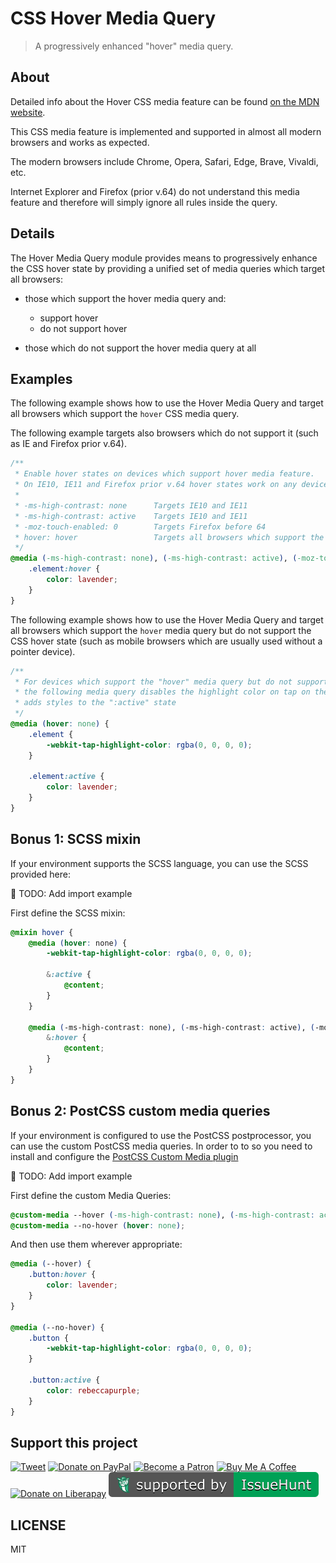 # CSS Hover Media Query

> A progressively enhanced "hover" media query.

## About

Detailed info about the Hover CSS media feature can be found [on the MDN website](https://developer.mozilla.org/en-US/docs/Web/CSS/@media/hover).

This CSS media feature is implemented and supported in almost all modern browsers and works as expected.

The modern browsers include Chrome, Opera, Safari, Edge, Brave, Vivaldi, etc.

Internet Explorer and Firefox (prior v.64) do not understand this media feature and therefore will simply ignore all rules inside the query.

## Details

The Hover Media Query module provides means to progressively enhance the CSS hover state by providing a unified set of media queries which target all browsers:

-   those which support the hover media query and:

    -   support hover
    -   do not support hover

-   those which do not support the hover media query at all

## Examples

The following example shows how to use the Hover Media Query and target all browsers which support the `hover` CSS media query.

The following example targets also browsers which do not support it (such as IE and Firefox prior v.64).

```css
/**
 * Enable hover states on devices which support hover media feature.
 * On IE10, IE11 and Firefox prior v.64 hover states work on any device.
 *
 * -ms-high-contrast: none      Targets IE10 and IE11
 * -ms-high-contrast: active    Targets IE10 and IE11
 * -moz-touch-enabled: 0        Targets Firefox before 64
 * hover: hover                 Targets all browsers which support the Hover CSS Media Feature
 */
@media (-ms-high-contrast: none), (-ms-high-contrast: active), (-moz-touch-enabled: 0), (hover: hover) {
	.element:hover {
		color: lavender;
	}
}
```

The following example shows how to use the Hover Media Query and target all browsers which support the `hover` media query but do not support the CSS hover state (such as mobile browsers which are usually used without a pointer device).

```css
/**
 * For devices which support the "hover" media query but do not support ":hover" state
 * the following media query disables the highlight color on tap on the element and
 * adds styles to the ":active" state
 */
@media (hover: none) {
	.element {
		-webkit-tap-highlight-color: rgba(0, 0, 0, 0);
	}

	.element:active {
		color: lavender;
	}
}
```

## Bonus 1: SCSS mixin

If your environment supports the SCSS language, you can use the SCSS provided here:

🚧 TODO: Add import example

First define the SCSS mixin:

```scss
@mixin hover {
	@media (hover: none) {
		-webkit-tap-highlight-color: rgba(0, 0, 0, 0);

		&:active {
			@content;
		}
	}

	@media (-ms-high-contrast: none), (-ms-high-contrast: active), (-moz-touch-enabled: 0), (hover: hover) {
		&:hover {
			@content;
		}
	}
}
```

## Bonus 2: PostCSS custom media queries

If your environment is configured to use the PostCSS postprocessor, you can use the custom PostCSS media queries.
In order to to so you need to install and configure the [PostCSS Custom Media plugin](https://github.com/postcss/postcss-custom-media)

🚧 TODO: Add import example

First define the custom Media Queries:

```css
@custom-media --hover (-ms-high-contrast: none), (-ms-high-contrast: active), (-moz-touch-enabled: 0), (hover: hover);
@custom-media --no-hover (hover: none);
```

And then use them wherever appropriate:

```scss
@media (--hover) {
	.button:hover {
		color: lavender;
	}
}

@media (--no-hover) {
	.button {
		-webkit-tap-highlight-color: rgba(0, 0, 0, 0);
	}

	.button:active {
		color: rebeccapurple;
	}
}
```

## Support this project

[![Tweet](https://img.shields.io/badge/Tweet-Share_this_repository-blue.svg?style=flat-square&logo=twitter&color=38A1F3)](https://twitter.com/intent/tweet?text=Checkout%20this%20awesome%20software%20project%3A&url=https%3A%2F%2Fgithub.com%2Fscriptex%2Fhover-media-query&via=scriptexbg&hashtags=software%2Cgithub%2Ccode%2Cawesome)
[![Donate on PayPal](https://img.shields.io/badge/Donate-Support_me_on_PayPal-blue.svg?style=flat-square&logo=paypal&color=222d65)](https://www.paypal.me/scriptex)
[![Become a Patron](https://img.shields.io/badge/Become_Patron-Support_me_on_Patreon-blue.svg?style=flat-square&logo=patreon&color=e64413)](https://www.patreon.com/atanas)
[![Buy Me A Coffee](https://img.shields.io/badge/Donate-Buy%20me%20a%20coffee-yellow.svg?logo=ko-fi)](https://ko-fi.com/scriptex)
[![Donate on Liberapay](https://img.shields.io/liberapay/receives/scriptex.svg?logo=liberapay)](https://liberapay.com/scriptex/)
[![Donate on Issuehunt](https://raw.githubusercontent.com/BoostIO/issuehunt-materials/master/v1/issuehunt-shield-v1.svg)](https://issuehunt.io/r/scriptex/hover-media-query)

## LICENSE

MIT
